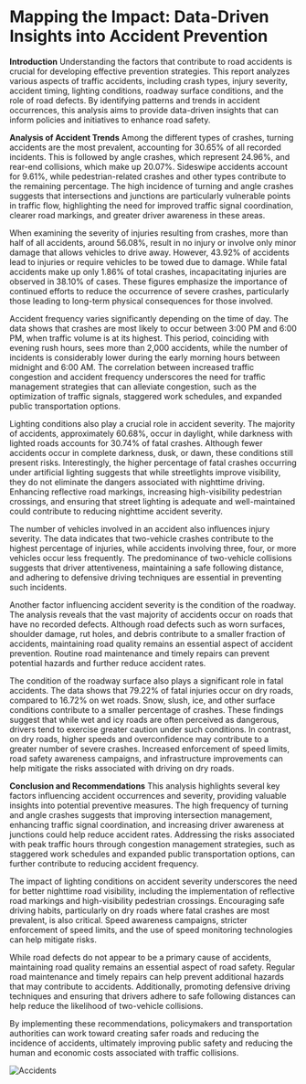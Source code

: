 # Mapping the Impact: Data-Driven Insights into Accident Prevention

**Introduction**
Understanding the factors that contribute to road accidents is crucial for developing effective prevention strategies. This report analyzes various aspects of traffic accidents, including crash types, injury severity, accident timing, lighting conditions, roadway surface conditions, and the role of road defects. By identifying patterns and trends in accident occurrences, this analysis aims to provide data-driven insights that can inform policies and initiatives to enhance road safety.

**Analysis of Accident Trends**
Among the different types of crashes, turning accidents are the most prevalent, accounting for 30.65% of all recorded incidents. This is followed by angle crashes, which represent 24.96%, and rear-end collisions, which make up 20.07%. Sideswipe accidents account for 9.61%, while pedestrian-related crashes and other types contribute to the remaining percentage. The high incidence of turning and angle crashes suggests that intersections and junctions are particularly vulnerable points in traffic flow, highlighting the need for improved traffic signal coordination, clearer road markings, and greater driver awareness in these areas.

When examining the severity of injuries resulting from crashes, more than half of all accidents, around 56.08%, result in no injury or involve only minor damage that allows vehicles to drive away. However, 43.92% of accidents lead to injuries or require vehicles to be towed due to damage. While fatal accidents make up only 1.86% of total crashes, incapacitating injuries are observed in 38.10% of cases. These figures emphasize the importance of continued efforts to reduce the occurrence of severe crashes, particularly those leading to long-term physical consequences for those involved.

Accident frequency varies significantly depending on the time of day. The data shows that crashes are most likely to occur between 3:00 PM and 6:00 PM, when traffic volume is at its highest. This period, coinciding with evening rush hours, sees more than 2,000 accidents, while the number of incidents is considerably lower during the early morning hours between midnight and 6:00 AM. The correlation between increased traffic congestion and accident frequency underscores the need for traffic management strategies that can alleviate congestion, such as the optimization of traffic signals, staggered work schedules, and expanded public transportation options.

Lighting conditions also play a crucial role in accident severity. The majority of accidents, approximately 60.68%, occur in daylight, while darkness with lighted roads accounts for 30.74% of fatal crashes. Although fewer accidents occur in complete darkness, dusk, or dawn, these conditions still present risks. Interestingly, the higher percentage of fatal crashes occurring under artificial lighting suggests that while streetlights improve visibility, they do not eliminate the dangers associated with nighttime driving. Enhancing reflective road markings, increasing high-visibility pedestrian crossings, and ensuring that street lighting is adequate and well-maintained could contribute to reducing nighttime accident severity.

The number of vehicles involved in an accident also influences injury severity. The data indicates that two-vehicle crashes contribute to the highest percentage of injuries, while accidents involving three, four, or more vehicles occur less frequently. The predominance of two-vehicle collisions suggests that driver attentiveness, maintaining a safe following distance, and adhering to defensive driving techniques are essential in preventing such incidents.

Another factor influencing accident severity is the condition of the roadway. The analysis reveals that the vast majority of accidents occur on roads that have no recorded defects. Although road defects such as worn surfaces, shoulder damage, rut holes, and debris contribute to a smaller fraction of accidents, maintaining road quality remains an essential aspect of accident prevention. Routine road maintenance and timely repairs can prevent potential hazards and further reduce accident rates.

The condition of the roadway surface also plays a significant role in fatal accidents. The data shows that 79.22% of fatal injuries occur on dry roads, compared to 16.72% on wet roads. Snow, slush, ice, and other surface conditions contribute to a smaller percentage of crashes. These findings suggest that while wet and icy roads are often perceived as dangerous, drivers tend to exercise greater caution under such conditions. In contrast, on dry roads, higher speeds and overconfidence may contribute to a greater number of severe crashes. Increased enforcement of speed limits, road safety awareness campaigns, and infrastructure improvements can help mitigate the risks associated with driving on dry roads.

**Conclusion and Recommendations**
This analysis highlights several key factors influencing accident occurrences and severity, providing valuable insights into potential preventive measures. The high frequency of turning and angle crashes suggests that improving intersection management, enhancing traffic signal coordination, and increasing driver awareness at junctions could help reduce accident rates. Addressing the risks associated with peak traffic hours through congestion management strategies, such as staggered work schedules and expanded public transportation options, can further contribute to reducing accident frequency.

The impact of lighting conditions on accident severity underscores the need for better nighttime road visibility, including the implementation of reflective road markings and high-visibility pedestrian crossings. Encouraging safe driving habits, particularly on dry roads where fatal crashes are most prevalent, is also critical. Speed awareness campaigns, stricter enforcement of speed limits, and the use of speed monitoring technologies can help mitigate risks.

While road defects do not appear to be a primary cause of accidents, maintaining road quality remains an essential aspect of road safety. Regular road maintenance and timely repairs can help prevent additional hazards that may contribute to accidents. Additionally, promoting defensive driving techniques and ensuring that drivers adhere to safe following distances can help reduce the likelihood of two-vehicle collisions.

By implementing these recommendations, policymakers and transportation authorities can work toward creating safer roads and reducing the incidence of accidents, ultimately improving public safety and reducing the human and economic costs associated with traffic collisions.

![Accidents](https://github.com/user-attachments/assets/aec6df0a-ceee-4cd6-ba9b-f0e8ca8899c3)

